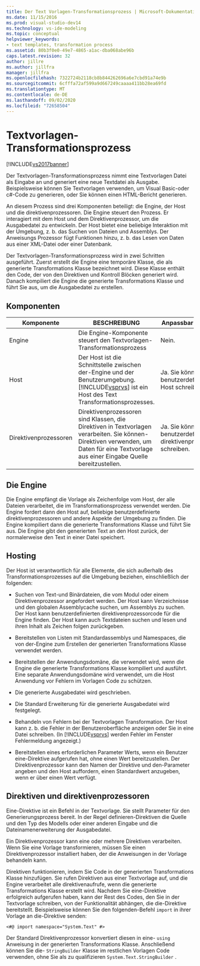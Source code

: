 ```yaml
---
title: Der Text Vorlagen-Transformationsprozess | Microsoft-Dokumentation
ms.date: 11/15/2016
ms.prod: visual-studio-dev14
ms.technology: vs-ide-modeling
ms.topic: conceptual
helpviewer_keywords:
- text templates, transformation process
ms.assetid: 80b3f0e0-49e7-4865-a1ac-dba068abe96b
caps.latest.revision: 32
author: jillre
ms.author: jillfra
manager: jillfra
ms.openlocfilehash: 7322724b2118cb8b844262696a6e7cbd91a74e9b
ms.sourcegitcommit: 6cfffa72af599a9d667249caaaa411bb28ea69fd
ms.translationtype: MT
ms.contentlocale: de-DE
ms.lasthandoff: 09/02/2020
ms.locfileid: "72658504"
---
```

# <a name="the-text-template-transformation-process"></a>Textvorlagen-Transformationsprozess
[!INCLUDE[vs2017banner](../includes/vs2017banner.md)]

Der Textvorlagen-Transformationsprozess nimmt eine Textvorlagen Datei als Eingabe an und generiert eine neue Textdatei als Ausgabe. Beispielsweise können Sie Textvorlagen verwenden, um Visual Basic-oder c#-Code zu generieren, oder Sie können einen HTML-Bericht generieren.

 An diesem Prozess sind drei Komponenten beteiligt: die Engine, der Host und die direktivenprozessoren. Die Engine steuert den Prozess. Er interagiert mit dem Host und dem Direktivenprozessor, um die Ausgabedatei zu entwickeln. Der Host bietet eine beliebige Interaktion mit der Umgebung, z. b. das Suchen von Dateien und Assemblys. Der Anweisungs Prozessor fügt Funktionen hinzu, z. b. das Lesen von Daten aus einer XML-Datei oder einer Datenbank.

 Der Textvorlagen-Transformationsprozess wird in zwei Schritten ausgeführt. Zuerst erstellt die Engine eine temporäre Klasse, die als generierte Transformations Klasse bezeichnet wird. Diese Klasse enthält den Code, der von den Direktiven und Kontroll Blöcken generiert wird. Danach kompiliert die Engine die generierte Transformations Klasse und führt Sie aus, um die Ausgabedatei zu erstellen.

## <a name="components"></a>Komponenten

|Komponente|BESCHREIBUNG|Anpassbar (Ja/Nein)|
|---------------|-----------------|------------------------------|
|Engine|Die Engine-Komponente steuert den Textvorlagen-Transformationsprozess|Nein.|
|Host|Der Host ist die Schnittstelle zwischen der-Engine und der Benutzerumgebung. [!INCLUDE[vsprvs](../includes/vsprvs-md.md)] ist ein Host des Text Transformationsprozesses.|Ja. Sie können einen benutzerdefinierten Host schreiben.|
|Direktivenprozessoren|Direktivenprozessoren sind Klassen, die Direktiven in Textvorlagen verarbeiten. Sie können-Direktiven verwenden, um Daten für eine Textvorlage aus einer Eingabe Quelle bereitzustellen.|Ja. Sie können benutzerdefinierte direktivenprozessoren schreiben.|

## <a name="the-engine"></a>Die Engine
 Die Engine empfängt die Vorlage als Zeichenfolge vom Host, der alle Dateien verarbeitet, die im Transformationsprozess verwendet werden. Die Engine fordert dann den Host auf, beliebige benutzerdefinierte direktivenprozessoren und andere Aspekte der Umgebung zu finden. Die Engine kompiliert dann die generierte Transformations Klasse und führt Sie aus. Die Engine gibt den generierten Text an den Host zurück, der normalerweise den Text in einer Datei speichert.

## <a name="the-host"></a>Hosting
 Der Host ist verantwortlich für alle Elemente, die sich außerhalb des Transformationsprozesses auf die Umgebung beziehen, einschließlich der folgenden:

- Suchen von Text-und Binärdateien, die vom Modul oder einem Direktivenprozessor angefordert werden. Der Host kann Verzeichnisse und den globalen Assemblycache suchen, um Assemblys zu suchen. Der Host kann benutzerdefinierten direktivenprozessorcode für die Engine finden. Der Host kann auch Textdateien suchen und lesen und ihren Inhalt als Zeichen folgen zurückgeben.

- Bereitstellen von Listen mit Standardassemblys und Namespaces, die von der-Engine zum Erstellen der generierten Transformations Klasse verwendet werden.

- Bereitstellen der Anwendungsdomäne, die verwendet wird, wenn die Engine die generierte Transformations Klasse kompiliert und ausführt. Eine separate Anwendungsdomäne wird verwendet, um die Host Anwendung vor Fehlern im Vorlagen Code zu schützen.

- Die generierte Ausgabedatei wird geschrieben.

- Die Standard Erweiterung für die generierte Ausgabedatei wird festgelegt.

- Behandeln von Fehlern bei der Textvorlagen Transformation. Der Host kann z. b. die Fehler in der Benutzeroberfläche anzeigen oder Sie in eine Datei schreiben. (In [!INCLUDE[vsprvs](../includes/vsprvs-md.md)] werden Fehler im Fenster Fehlermeldung angezeigt.)

- Bereitstellen eines erforderlichen Parameter Werts, wenn ein Benutzer eine-Direktive aufgerufen hat, ohne einen Wert bereitzustellen. Der Direktivenprozessor kann den Namen der Direktive und den-Parameter angeben und den Host auffordern, einen Standardwert anzugeben, wenn er über einen Wert verfügt.

## <a name="directives-and-directive-processors"></a>Direktiven und direktivenprozessoren
 Eine-Direktive ist ein Befehl in der Textvorlage. Sie stellt Parameter für den Generierungsprozess bereit. In der Regel definieren-Direktiven die Quelle und den Typ des Modells oder einer anderen Eingabe und die Dateinamenerweiterung der Ausgabedatei.

 Ein Direktivenprozessor kann eine oder mehrere Direktiven verarbeiten. Wenn Sie eine Vorlage transformieren, müssen Sie einen Direktivenprozessor installiert haben, der die Anweisungen in der Vorlage behandeln kann.

 Direktiven funktionieren, indem Sie Code in der generierten Transformations Klasse hinzufügen. Sie rufen Direktiven aus einer Textvorlage auf, und die Engine verarbeitet alle direktivenaufrufe, wenn die generierte Transformations Klasse erstellt wird. Nachdem Sie eine-Direktive erfolgreich aufgerufen haben, kann der Rest des Codes, den Sie in der Textvorlage schreiben, von der Funktionalität abhängen, die die-Direktive bereitstellt. Beispielsweise können Sie den folgenden-Befehl `import` in ihrer Vorlage an die-Direktive senden:

 `<#@ import namespace="System.Text" #>`

 Der Standard Direktivenprozessor konvertiert diesen in eine- `using` Anweisung in der generierten Transformations Klasse. Anschließend können Sie die- `StringBuilder` Klasse im restlichen Vorlagen Code verwenden, ohne Sie als zu qualifizieren `System.Text.StringBuilder` .
